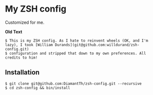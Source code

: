 My ZSH config
=============
Customized for me.

  **Old Text**
	
	$ This is my ZSH config. As I hate to reinvent wheels (OK, and I'm lazy), I took [William Durands](git@github.com:willdurand/zsh-config.git) 
	$ configuration and stripped that down to my own preferences. All credits to him! 

Installation
------------

    $ git clone git@github.com:DiamantTh/zsh-config.git --recursive
    $ cd zsh-config && bin/install
